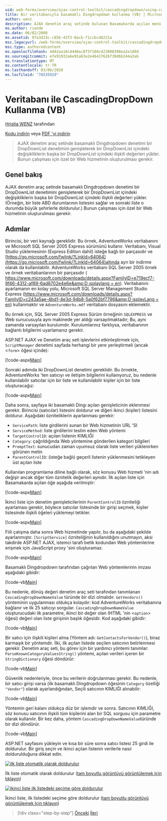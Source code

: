 ```yaml
---
uid: web-forms/overview/ajax-control-toolkit/cascadingdropdown/using-cascadingdropdown-with-a-database-vb
title: Bir veritabanıyla basamaklı Dingdropdown kullanma (VB) | Microsoft Docs
author: wenz
description: AJAX denetim araç setinde bulunan Basamakarda açılan menü denetimi bir DropDownList denetimini genişleterek bir DropDownList içindeki değişikliklerin ilişkili değerleri anormal bir şekilde yükler...
ms.author: riande
ms.date: 06/02/2008
ms.assetid: 97a3d33c-c856-43f3-8acb-f1ccbc48221a
msc.legacyurl: /web-forms/overview/ajax-control-toolkit/cascadingdropdown/using-cascadingdropdown-with-a-database-vb
msc.type: authoredcontent
ms.openlocfilehash: 4482aa18c4446ec8f5f160c423008398ea2e1d0d
ms.sourcegitcommit: e7e91932a6e91a63e2e46417626f39d6b244a3ab
ms.translationtype: MT
ms.contentlocale: tr-TR
ms.lasthandoff: 03/06/2020
ms.locfileid: "78535919"
---
```

# <a name="using-cascadingdropdown-with-a-database-vb"></a>Veritabanı ile CascadingDropDown Kullanma (VB)

[Hristia WENZ](https://github.com/wenz) tarafından

[Kodu indirin](https://download.microsoft.com/download/9/0/7/907760b1-2c60-4f81-aeb6-ca416a573b0d/cascadingdropdown1.vb.zip) veya [PDF 'yi indirin](https://download.microsoft.com/download/2/d/c/2dc10e34-6983-41d4-9c08-f78f5387d32b/cascadingdropdown1VB.pdf)

> AJAX denetim araç setinde basamaklı Dingdropdown denetimi bir DropDownList denetimini genişleterek bir DropDownList içindeki değişikliklerin başka bir DropDownList içindeki ilişkili değerleri yükler. Bunun çalışması için özel bir Web hizmetinin oluşturulması gerekir.

## <a name="overview"></a>Genel bakış

AJAX denetim araç setinde basamaklı Dingdropdown denetimi bir DropDownList denetimini genişleterek bir DropDownList içindeki değişikliklerin başka bir DropDownList içindeki ilişkili değerleri yükler. (Örneğin, bir liste ABD durumlarının listesini sağlar ve sonraki liste o durumda büyük şehirlerle doldurulur.) Bunun çalışması için özel bir Web hizmetinin oluşturulması gerekir.

## <a name="steps"></a>Adımlar

Birincisi, bir veri kaynağı gereklidir. Bu örnek, AdventureWorks veritabanını ve Microsoft SQL Server 2005 Express sürümünü kullanır. Veritabanı, Visual Studio yüklemesinin (Express Edition dahil) isteğe bağlı bir parçasıdır ve [https://go.microsoft.com/fwlink/?LinkId=64064](https://go.microsoft.com/fwlink/?LinkId=64064)altında ayrı bir indirme olarak da kullanılabilir. AdventureWorks veritabanı SQL Server 2005 örnek ve örnek veritabanlarının bir parçasıdır ( [https://www.microsoft.com/downloads/details.aspx?FamilyID=e719ecf7-9f46-4312-af89-6ad8702e4e6e&amp;D ısplaylang = en](https://www.microsoft.com/downloads/details.aspx?FamilyID=e719ecf7-9f46-4312-af89-6ad8702e4e6e&amp;DisplayLang=en)). Veritabanını ayarlamanın en kolay yolu, Microsoft SQL Server Management Studio Express ([https://www.microsoft.com/downloads/details.aspx?FamilyID=c243a5ae-4bd1-4e3d-94b8-5a0f62bf7796&amp;D isplayLang = en](https://www.microsoft.com/downloads/details.aspx?FamilyID=c243a5ae-4bd1-4e3d-94b8-5a0f62bf7796&amp;DisplayLang=en)) kullanmaktır ve `AdventureWorks.mdf` veritabanı dosyasını eklemektir.

Bu örnek için, SQL Server 2005 Express Sürüm örneğinin `SQLEXPRESS` ve Web sunucusuyla aynı makinede yer aldığı varsayılmaktadır; Bu, aynı zamanda varsayılan kurulumdır. Kurulumlarınız farklıysa, veritabanının bağlantı bilgilerini uyarlamanız gerekir.

ASP.NET AJAX ve Denetim araç seti işlevlerini etkinleştirmek için, `ScriptManager` denetimi sayfada herhangi bir yere yerleştirmeli (ancak &lt;`form`&gt; öğesi içinde):

[!code-aspx[Main](using-cascadingdropdown-with-a-database-vb/samples/sample1.aspx)]

Sonraki adımda iki DropDownList denetimi gereklidir. Bu örnekte, AdventureWorks 'ten satıcıyı ve iletişim bilgilerini kullanıyoruz, bu nedenle kullanılabilir satıcılar için bir liste ve kullanılabilir kişiler için bir liste oluşturacağız:

[!code-aspx[Main](using-cascadingdropdown-with-a-database-vb/samples/sample2.aspx)]

Daha sonra, sayfaya iki basamaklı Dingı açılan genişleticinin eklenmesi gerekir. Birincisi (satıcılar) listesini doldurur ve diğeri ikinci (kişiler) listesini doldurur. Aşağıdaki özniteliklerin ayarlanması gerekir:

- `ServicePath`: liste girdilerini sunan bir Web hizmetinin URL 'SI
- `ServiceMethod`: liste girdilerini teslim eden Web yöntemi
- `TargetControlID`: açılan listenin KIMLIĞI
- `Category`: çağrıldığında Web yöntemine gönderilen kategori bilgileri
- `PromptText`: sunucudan zaman uyumsuz olarak liste verileri yüklenirken görünen metin
- `ParentControlID`: (isteğe bağlı) geçerli listenin yüklenmesini tetikleyen üst açılan liste

Kullanılan programlama diline bağlı olarak, söz konusu Web hizmeti 'nin adı değişir ancak diğer tüm öznitelik değerleri aynıdır. İlk açılan liste için Basamakarda açılan öğe aşağıda verilmiştir:

[!code-aspx[Main](using-cascadingdropdown-with-a-database-vb/samples/sample3.aspx)]

İkinci liste için denetim genişleticilerinin `ParentControlID` özniteliği ayarlaması gerekir, böylece satıcılar listesinde bir girişi seçmek, kişiler listesinde ilişkili öğeleri yüklemeyi tetikler.

[!code-aspx[Main](using-cascadingdropdown-with-a-database-vb/samples/sample4.aspx)]

Fiili çalışma daha sonra Web hizmetinde yapılır, bu da aşağıdaki şekilde ayarlanmıştır. `[ScriptService]` özniteliğinin kullanıldığını unutmayın, aksi takdirde ASP.NET AJAX, istemci tarafı betik kodundan Web yöntemlerine erişmek için JavaScript proxy 'sini oluşturamaz.

[!code-aspx[Main](using-cascadingdropdown-with-a-database-vb/samples/sample5.aspx)]

Basamaklı Dingdropdown tarafından çağrılan Web yöntemlerinin imzası aşağıdaki gibidir:

[!code-vb[Main](using-cascadingdropdown-with-a-database-vb/samples/sample6.vb)]

Bu nedenle, dönüş değeri denetim araç seti tarafından tanımlanan `CascadingDropDownNameValue` türünde bir dizi olmalıdır. `GetVendors()` yönteminin uygulanması oldukça kolaydır: kod AdventureWorks veritabanına bağlanır ve ilk 25 satıcıyı sorgular. `CascadingDropDownNameValue` oluşturucudaki ilk parametre, ikinci bir değer olan (HTML 'nin &lt;`option`&gt; öğesi) değeri olan liste girişinin başlık öğesidir. Kod aşağıdaki gibidir:

[!code-vb[Main](using-cascadingdropdown-with-a-database-vb/samples/sample7.vb)]

Bir satıcı için ilişkili kişileri alma (Yöntem adı: `GetContactsForVendor()`), biraz karmaşık bir yöntemdir. İlki, ilk açılan listede seçilen satıcının belirlenmesi gerekir. Denetim araç seti, bu görev için bir yardımcı yöntemi tanımlar: `ParseKnownCategoryValuesString()` yöntemi, açılan verileri içeren bir `StringDictionary` öğesi döndürür:

[!code-vb[Main](using-cascadingdropdown-with-a-database-vb/samples/sample8.vb)]

Güvenlik nedenleriyle, önce bu verilerin doğrulanması gerekir. Bu nedenle, bir satıcı girişi varsa (ilk basamaklı Dingdropdown öğesinin `Category` özelliği `"Vendor"`) olarak ayarlandığından, Seçili satıcının KIMLIĞI alınabilir:

[!code-vb[Main](using-cascadingdropdown-with-a-database-vb/samples/sample9.vb)]

Yöntemin geri kalanı oldukça düz bir işlemdir ve sonra. Satıcının KIMLIĞI, söz konusu satıcının ilişkili tüm kişilerini alan bir SQL sorgusu için parametre olarak kullanılır. Bir kez daha, yöntem `CascadingDropDownNameValue`türünde bir dizi döndürür.

[!code-vb[Main](using-cascadingdropdown-with-a-database-vb/samples/sample10.vb)]

ASP.NET sayfasını yükleyin ve kısa bir süre sonra satıcı listesi 25 girdi ile doldurulur. Bir giriş seçin ve ikinci açılan listenin verilerle nasıl doldurulduğuna dikkat edin.

[![ilk liste otomatik olarak doldurulur](using-cascadingdropdown-with-a-database-vb/_static/image2.png)](using-cascadingdropdown-with-a-database-vb/_static/image1.png)

İlk liste otomatik olarak doldurulur ([tam boyutlu görüntüyü görüntülemek Için tıklayın](using-cascadingdropdown-with-a-database-vb/_static/image3.png))

[![ikinci liste ilk listedeki seçime göre doldurulur](using-cascadingdropdown-with-a-database-vb/_static/image5.png)](using-cascadingdropdown-with-a-database-vb/_static/image4.png)

İkinci liste, ilk listedeki seçime göre doldurulur ([tam boyutlu görüntüyü görüntülemek Için tıklayın](using-cascadingdropdown-with-a-database-vb/_static/image6.png))

> [!div class="step-by-step"]
> [Önceki](filling-a-list-using-cascadingdropdown-vb.md)
> [İleri](presetting-list-entries-with-cascadingdropdown-vb.md)
